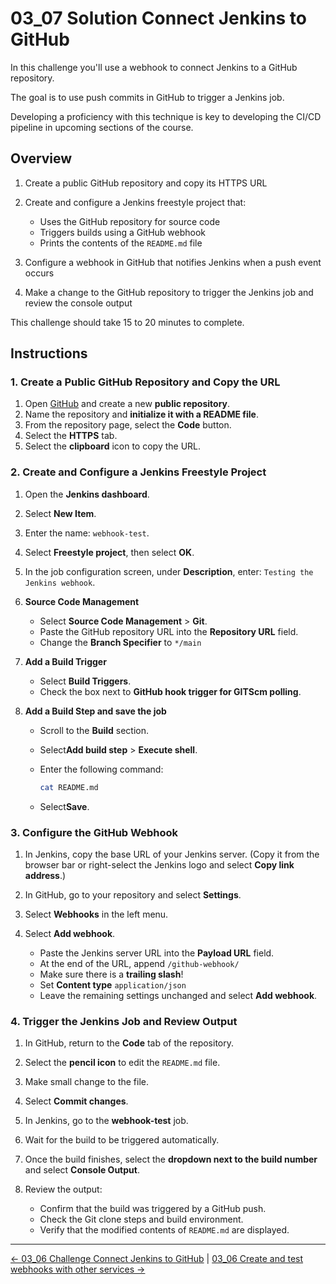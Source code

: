 # 03_07 Solution Connect Jenkins to GitHub

In this challenge you'll use a webhook to connect Jenkins to a GitHub repository.

The goal is to use push commits in GitHub to trigger a Jenkins job.

Developing a proficiency with this technique is key to developing the CI/CD pipeline in upcoming sections of the course.

## **Overview**

1. Create a public GitHub repository and copy its HTTPS URL
2. Create and configure a Jenkins freestyle project that:

   - Uses the GitHub repository for source code
   - Triggers builds using a GitHub webhook
   - Prints the contents of the `README.md` file

3. Configure a webhook in GitHub that notifies Jenkins when a push event occurs
4. Make a change to the GitHub repository to trigger the Jenkins job and review the console output

This challenge should take 15 to 20 minutes to complete.

## **Instructions**

### 1. Create a Public GitHub Repository and Copy the URL

1. Open [GitHub](https://github.com) and create a new **public repository**.
2. Name the repository and **initialize it with a README file**.
3. From the repository page, select the **Code** button.
4. Select the **HTTPS** tab.
5. Select the **clipboard** icon to copy the URL.

### 2. Create and Configure a Jenkins Freestyle Project

1. Open the **Jenkins dashboard**.
1. Select **New Item**.
1. Enter the name: `webhook-test`.
1. Select **Freestyle project**, then select **OK**.
1. In the job configuration screen, under **Description**, enter: `Testing the Jenkins webhook`.

1. **Source Code Management**

    - Select **Source Code Management** > **Git**.
    - Paste the GitHub repository URL into the **Repository URL** field.
    - Change the **Branch Specifier** to `*/main`

1. **Add a Build Trigger**

    - Select **Build Triggers**.
    - Check the box next to **GitHub hook trigger for GITScm polling**.

1. **Add a Build Step and save the job**

    - Scroll to the **Build** section.
    - Select**Add build step** > **Execute shell**.
    - Enter the following command:

        ```bash
        cat README.md
        ```

    - Select**Save**.

### 3. Configure the GitHub Webhook

1. In Jenkins, copy the base URL of your Jenkins server.
   (Copy it from the browser bar or right-select the Jenkins logo and select **Copy link address**.)
2. In GitHub, go to your repository and select **Settings**.
3. Select **Webhooks** in the left menu.
4. Select **Add webhook**.

    - Paste the Jenkins server URL into the **Payload URL** field.
    - At the end of the URL, append `/github-webhook/`
    - Make sure there is a **trailing slash**!
    - Set **Content type** `application/json`
    - Leave the remaining settings unchanged and select **Add webhook**.

### 4. Trigger the Jenkins Job and Review Output

1. In GitHub, return to the **Code** tab of the repository.
1. Select the **pencil icon** to edit the `README.md` file.
1. Make small change to the file.
1. Select **Commit changes**.
1. In Jenkins, go to the **webhook-test** job.
1. Wait for the build to be triggered automatically.
1. Once the build finishes, select the **dropdown next to the build number** and select **Console Output**.
1. Review the output:

   - Confirm that the build was triggered by a GitHub push.
   - Check the Git clone steps and build environment.
   - Verify that the modified contents of `README.md` are displayed.

<!-- FooterStart -->
---
[← 03_06 Challenge Connect Jenkins to GitHub](../03_04_challenge_connect_jenkins_to_github/README.md) | [03_06 Create and test webhooks with other services →](../03_06_webhooks_with_other_services/README.md)
<!-- FooterEnd -->
